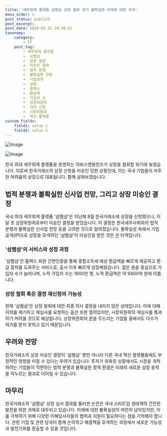 ```yaml
---
title: '세무회계 플랫폼 삼쩜삼 상장 철회 위기 불확실한 미래에 대한 우려'
menu_order: 1
post_status: publish
post_excerpt: 
post_date: 2024-02-15 20:30:51
taxonomy:
    category:
        - IT
    post_tag:
        - 세무회계 플랫폼
        -  삼쩜삼
        -  상장 철회
        -  미승인 결정
        -  법적 분쟁
        -  불확실한 전망
        -  기업공개
        -  성장
        -  홈택스
        -  환급액
        -  가입자 수
        -  상장위원회
        -  이의 신청
        -  시장위원회
        -  혁신 플랫폼
custom_fields:
    field1: value 1
    field2: value 2
---
```


![Image](https://imgnews.pstatic.net/image/011/2024/02/14/0004299613_001_20240214220805389.jpg?type=w647)

![Image](https://imgnews.pstatic.net/image/011/2024/02/14/0004299613_002_20240214220805424.jpg?type=w647)

한국 최대 세무회계 플랫폼을 운영하는 자비스앤빌런즈가 상장을 철회할 위기에 놓였습니다. 이로써 한국거래소의 상장 신청을 미승인 당한 상황인데, 이는 국내 기업들이 마주한 어려움의 상징으로 대표됩니다. 함께 살펴보겠습니다.
## 법적 분쟁과 불확실한 신사업 전망, 그리고 상장 미승인 결정
국내 최대 세무회계 플랫폼 '삼쩜삼'은 지난해 8월 한국거래소에 상장을 신청했으나, 이달 초 상장위원회로부터 미승인 결정을 받았습니다. 이 결정은 한국세무사회와의 법적 분쟁과 불확실한 신사업 전망 등을 고려한 것으로 알려졌습니다. 불확실성 속에서 기업공개(IPO)로 성장을 모색하던 '삼쩜삼'이 미승인을 받은 것은 큰 타격입니다.
### '삼쩜삼'의 서비스와 성장 과정
'삼쩜삼'은 홈택스 회원 간편인증을 통해 종합소득세 예상 환급액을 빠르게 제공하고 환급 절차를 도와주는 서비스로, 출시 이후 빠르게 성장해왔습니다. 젊은 층을 중심으로 가입자 수가 늘어나며, 누적 가입자 수는 1900만 명, 누적 환급액은 약 9400억 원에 이릅니다.
### 상장 철회 혹은 결정 재신청의 가능성
현재 '삼쩜삼'은 상장 철회에 대한 최종 의사 결정을 내리지 않은 상태입니다. 이에 대해 이의를 제기하고 재심사를 요청하는 옵션 또한 열려있지만, 시장위원회의 재심사를 통과하기 어려울 것으로 예상됩니다. 상장위원회의 문을 두드리는 기업들 중에서도 다수가 허가를 받지 못하고 있기 때문입니다.
## 우려와 전망
한국거래소의 상장 미승인 결정이 '삼쩜삼' 뿐만 아니라 다른 국내 혁신 플랫폼들에도 부정적인 영향을 미칠 수 있다는 우려가 있습니다. 투자가 위축된 상황에서도 시장을 개척하려는 기업들이 직면하는 법적 분쟁과 불확실한 정책 환경은 미래의 새로운 성장 동력을 억누르는 결과로 이어질 수 있습니다.
## 마무리
한국거래소의 '삼쩜삼' 상장 심사 결과를 둘러싼 논란은 국내 스타트업 생태계의 건전한 발전을 위한 과제로 대두되고 있습니다. 미래에 대한 불확실성이 여전히 남아있지만, 이를 극복하기 위해 다양한 이해당사자들의 협력과 지원이 필요하다는 점을 기억해야 합니다. 관련 기업 및 관련 당국이 함께 논의하고 해결책을 모색하는 과정에서 새로운 가능성과 발전기회를 창출할 수 있을 것입니다.

